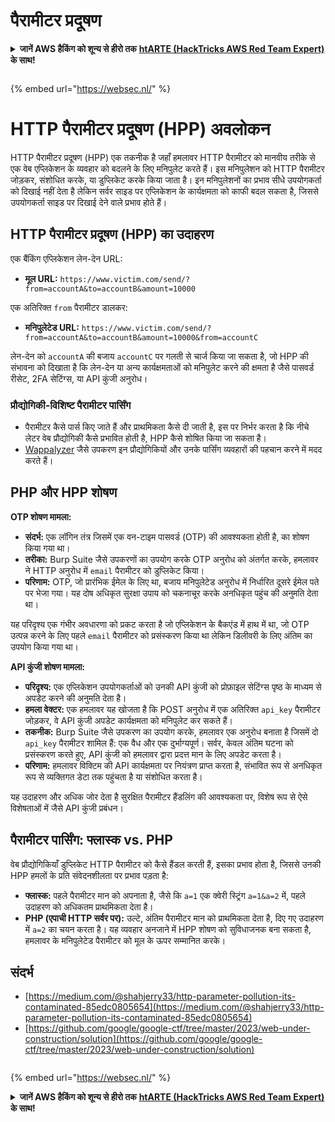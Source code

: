 # पैरामीटर प्रदूषण

<details>

<summary><strong>जानें AWS हैकिंग को शून्य से हीरो तक</strong> <a href="https://training.hacktricks.xyz/courses/arte"><strong>htARTE (HackTricks AWS Red Team Expert)</strong></a><strong> के साथ!</strong></summary>

HackTricks का समर्थन करने के अन्य तरीके:

* यदि आप चाहते हैं कि **आपकी कंपनी HackTricks में विज्ञापित हो** या **HackTricks को PDF में डाउनलोड करें** तो [**सब्सक्रिप्शन प्लान्स देखें**](https://github.com/sponsors/carlospolop)!
* [**आधिकारिक PEASS और HackTricks स्वैग**](https://peass.creator-spring.com) प्राप्त करें
* [**The PEASS Family**](https://opensea.io/collection/the-peass-family) की खोज करें, हमारा विशेष [**NFTs**](https://opensea.io/collection/the-peass-family) संग्रह
* **शामिल हों** 💬 [**डिस्कॉर्ड समूह**](https://discord.gg/hRep4RUj7f) या [**टेलीग्राम समूह**](https://t.me/peass) या **हमें** **ट्विटर** 🐦 [**@carlospolopm**](https://twitter.com/hacktricks_live)** पर फॉलो** करें।
* **अपने हैकिंग ट्रिक्स साझा करें, PRs सबमिट करके** [**HackTricks**](https://github.com/carlospolop/hacktricks) और [**HackTricks Cloud**](https://github.com/carlospolop/hacktricks-cloud) github repos में।

</details>

<figure><img src="https://pentest.eu/RENDER_WebSec_10fps_21sec_9MB_29042024.gif" alt=""><figcaption></figcaption></figure>

{% embed url="https://websec.nl/" %}


# HTTP पैरामीटर प्रदूषण (HPP) अवलोकन

HTTP पैरामीटर प्रदूषण (HPP) एक तकनीक है जहाँ हमलावर HTTP पैरामीटर को मानवीय तरीके से एक वेब एप्लिकेशन के व्यवहार को बदलने के लिए मनिपुलेट करते हैं। इस मनिपुलेशन को HTTP पैरामीटर जोड़कर, संशोधित करके, या डुप्लिकेट करके किया जाता है। इन मनिपुलेशनों का प्रभाव सीधे उपयोगकर्ता को दिखाई नहीं देता है लेकिन सर्वर साइड पर एप्लिकेशन के कार्यक्षमता को काफी बदल सकता है, जिससे उपयोगकर्ता साइड पर दिखाई देने वाले प्रभाव होते हैं।

## HTTP पैरामीटर प्रदूषण (HPP) का उदाहरण

एक बैंकिंग एप्लिकेशन लेन-देन URL:

- **मूल URL:** `https://www.victim.com/send/?from=accountA&to=accountB&amount=10000`

एक अतिरिक्त `from` पैरामीटर डालकर:

- **मनिपुलेटेड URL:** `https://www.victim.com/send/?from=accountA&to=accountB&amount=10000&from=accountC`

लेन-देन को `accountA` की बजाय `accountC` पर गलती से चार्ज किया जा सकता है, जो HPP की संभावना को दिखाता है कि लेन-देन या अन्य कार्यक्षमताओं को मनिपुलेट करने की क्षमता है जैसे पासवर्ड रीसेट, 2FA सेटिंग्स, या API कुंजी अनुरोध।

### **प्रौद्योगिकी-विशिष्ट पैरामीटर पार्सिंग**

- पैरामीटर कैसे पार्स किए जाते हैं और प्राथमिकता कैसे दी जाती है, इस पर निर्भर करता है कि नीचे लेटर वेब प्रौद्योगिकी कैसे प्रभावित होती है, HPP कैसे शोषित किया जा सकता है।
- [Wappalyzer](https://addons.mozilla.org/en-US/firefox/addon/wappalyzer/) जैसे उपकरण इन प्रौद्योगिकियों और उनके पार्सिंग व्यवहारों की पहचान करने में मदद करते हैं।

## PHP और HPP शोषण

**OTP शोषण मामला:**

- **संदर्भ:** एक लॉगिन तंत्र जिसमें एक वन-टाइम पासवर्ड (OTP) की आवश्यकता होती है, का शोषण किया गया था।
- **तरीका:** Burp Suite जैसे उपकरणों का उपयोग करके OTP अनुरोध को अंतर्गत करके, हमलावर ने HTTP अनुरोध में `email` पैरामीटर को डुप्लिकेट किया।
- **परिणाम:** OTP, जो प्रारंभिक ईमेल के लिए था, बजाय मनिपुलेटेड अनुरोध में निर्धारित दूसरे ईमेल पते पर भेजा गया। यह दोष अधिकृत सुरक्षा उपाय को चकनाचूर करके अनधिकृत पहुंच की अनुमति देता था।

यह परिदृश्य एक गंभीर अवधारणा को प्रकट करता है जो एप्लिकेशन के बैकएंड में हाथ में था, जो OTP उत्पन्न करने के लिए पहले `email` पैरामीटर को प्रसंस्करण किया था लेकिन डिलीवरी के लिए अंतिम का उपयोग किया गया था।

**API कुंजी शोषण मामला:**

- **परिदृश्य:** एक एप्लिकेशन उपयोगकर्ताओं को उनकी API कुंजी को प्रोफ़ाइल सेटिंग्स पृष्ठ के माध्यम से अपडेट करने की अनुमति देता है।
- **हमला वेक्टर:** एक हमलावर यह खोजता है कि POST अनुरोध में एक अतिरिक्त `api_key` पैरामीटर जोड़कर, वे API कुंजी अपडेट कार्यक्षमता को मनिपुलेट कर सकते हैं।
- **तकनीक:** Burp Suite जैसे उपकरण का उपयोग करके, हमलावर एक अनुरोध बनाता है जिसमें दो `api_key` पैरामीटर शामिल हैं: एक वैध और एक दुर्भाग्यपूर्ण। सर्वर, केवल अंतिम घटना को प्रसंस्करण करते हुए, API कुंजी को हमलावर द्वारा प्रदत्त मान के लिए अपडेट करता है।
- **परिणाम:** हमलावर विक्टिम की API कार्यक्षमता पर नियंत्रण प्राप्त करता है, संभावित रूप से अनधिकृत रूप से व्यक्तिगत डेटा तक पहुंचता है या संशोधित करता है।

यह उदाहरण और अधिक जोर देता है सुरक्षित पैरामीटर हैंडलिंग की आवश्यकता पर, विशेष रूप से ऐसे विशेषताओं में जैसे API कुंजी प्रबंधन।

## पैरामीटर पार्सिंग: फ्लास्क vs. PHP

वेब प्रौद्योगिकियाँ डुप्लिकेट HTTP पैरामीटर को कैसे हैंडल करती हैं, इसका प्रभाव होता है, जिससे उनकी HPP हमलों के प्रति संवेदनशीलता पर प्रभाव पड़ता है:

- **फ्लास्क:** पहले पैरामीटर मान को अपनाता है, जैसे कि `a=1` एक क्वेरी स्ट्रिंग `a=1&a=2` में, पहले उदाहरण को अधिकतम प्राथमिकता देता है।
- **PHP (एपाची HTTP सर्वर पर):** उल्टे, अंतिम पैरामीटर मान को प्राथमिकता देता है, दिए गए उदाहरण में `a=2` का चयन करता है। यह व्यवहार अनजाने में HPP शोषण को सुविधाजनक बना सकता है, हमलावर के मनिपुलेटेड पैरामीटर को मूल के ऊपर सम्मानित करके।

## संदर्भ
* [https://medium.com/@shahjerry33/http-parameter-pollution-its-contaminated-85edc0805654](https://medium.com/@shahjerry33/http-parameter-pollution-its-contaminated-85edc0805654)
* [https://github.com/google/google-ctf/tree/master/2023/web-under-construction/solution](https://github.com/google/google-ctf/tree/master/2023/web-under-construction/solution)

<figure><img src="https://pentest.eu/RENDER_WebSec_10fps_21sec_9MB_29042024.gif" alt=""><figcaption></figcaption></figure>

{% embed url="https://websec.nl/" %}


<details>

<summary><strong>जानें AWS हैकिंग को शून्य से हीरो तक</strong> <a href="https://training.hacktricks.xyz/courses/arte"><strong>htARTE (HackTricks AWS Red Team Expert)</strong></a><strong> के साथ!</strong></summary>

HackTricks का समर्थन करने के अन्य तरीके:

* यदि आप चाहते हैं कि **आपकी कंपनी HackTricks में विज्ञापित हो** या **HackTricks को PDF में डाउनलो
